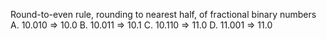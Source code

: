 Round-to-even rule, rounding to nearest half, of fractional binary numbers
A. 10.010 => 10.0
B. 10.011 => 10.1
C. 10.110 => 11.0
D. 11.001 => 11.0
